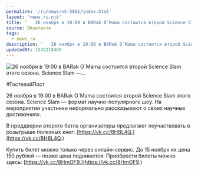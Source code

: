 ```yaml
---
permalink: '/ru/news/vk-5861/index.html'
layout: 'news.ru.njk'
title: '   26 ноября в 19:00 в BARak O`Mama состоится второй Science Slam этого сезона. Science Slam —…'
source: ВКонтакте
tags:
  - news_ru
description: '   26 ноября в 19:00 в BARak O`Mama состоится второй Science Slam этого сезона. Science Slam —…'
updatedAt: 1542218460
---
```

![   26 ноября в 19:00 в BARak O`Mama состоится второй Science Slam этого сезона. Science Slam —…](https://sun9-16.userapi.com/impf/BjHd1QWYraJF_rVa-LM39bQOxvX1Bn0xDelFqQ/Z7GJfS2ylPo.jpg?size=1280x853&quality=96&proxy=1&sign=7e357bf29d43126e1fb9fd021f2dd2a8&c_uniq_tag=XugYpaqNZfh7k1bo75nPpfhvV8KxxPtzSC7-ySZM7Bg&type=album)

#ГостевойПост

26 ноября в 19:00 в BARak O`Mama состоится второй Science Slam этого сезона. Science Slam — формат научно-популярного шоу. На мероприятии участники неформально рассказывают о своих научных достижениях.

В преддверии второго батла организаторы предлагают поучаствовать в розыгрыше полезных книг: [https://vk.cc/8H8L4Q.](https://vk.cc/8H8L4Q.)

Купить билет можно только через онлайн-сервис. До 15 ноября их цена 150 рублей — позже цена поднимется. Приобрести билеты можно здесь: [https://vk.cc/8HmOF9.](https://vk.cc/8HmOF9.)
